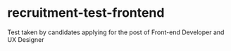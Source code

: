 # recruitment-test-frontend
Test taken by candidates applying for the post of Front-end Developer and UX Designer
